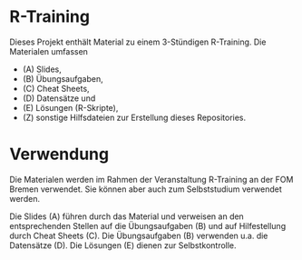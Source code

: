# R-Training

Dieses Projekt enthält Material zu einem 3-Stündigen R-Training. Die Materialen umfassen 

* (A) Slides,
* (B) Übungsaufgaben,
* (C) Cheat Sheets,
* (D) Datensätze und
* (E) Lösungen (R-Skripte),
* (Z) sonstige Hilfsdateien zur Erstellung dieses Repositories.

# Verwendung

Die Materialen werden im Rahmen der Veranstaltung R-Training an der FOM Bremen verwendet. Sie können aber auch zum Selbststudium verwendet werden. 

Die Slides (A) führen durch das Material und verweisen an den entsprechenden Stellen auf die Übungsaufgaben (B) und auf Hilfestellung durch Cheat Sheets (C). Die Übungsaufgaben (B) verwenden u.a. die Datensätze (D). Die Lösungen (E) dienen zur Selbstkontrolle.
